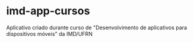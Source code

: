 # imd-app-cursos
Aplicativo criado durante curso de "Desenvolvimento de aplicativos para dispositivos móveis" da IMD/UFRN

